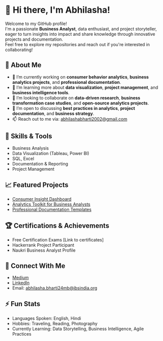 # 👋 Hi there, I'm Abhilasha!

Welcome to my GitHub profile!  
I'm a passionate **Business Analyst**, data enthusiast, and project storyteller, eager to turn insights into impact and share knowledge through innovative projects and documentation.  
Feel free to explore my repositories and reach out if you're interested in collaborating!

## 🚀 About Me

- 🔭 I’m currently working on **consumer behavior analytics**, **business analytics projects**, and **professional documentation**.
- 🌱 I’m learning more about **data visualization**, **project management**, and **business intelligence tools**.
- 👯 I’m looking to collaborate on **data-driven research**, **business transformation case studies**, and **open-source analytics projects**.
- 🤔 I’m open to discussing **best practices in analytics**, **project documentation**, and **business strategy**.
- 📫 Reach out to me via: abhilashabharti2002@gmail.com

## 🧰 Skills & Tools

- Business Analysis
- Data Visualization (Tableau, Power BI)
- SQL, Excel
- Documentation & Reporting
- Project Management

## 📈 Featured Projects

- [Consumer Insight Dashboard](#)  
- [Analytics Toolkit for Business Analysts](#)  
- [Professional Documentation Templates](#)  

## 🏆 Certifications & Achievements

- Free Certification Exams [Link to certificates]
- Hackerrank Project Participant
- Naukri Business Analyst Profile

## 🔗 Connect With Me

- [Medium](#)
- [LinkedIn](#)
- Email: abhilasha.bharti24mb@ibsindia.org

## ⚡ Fun Stats

- Languages Spoken: English, Hindi
- Hobbies: Traveling, Reading, Photography
- Currently Learning: Data Storytelling, Business Intelligence, Agile Practices
